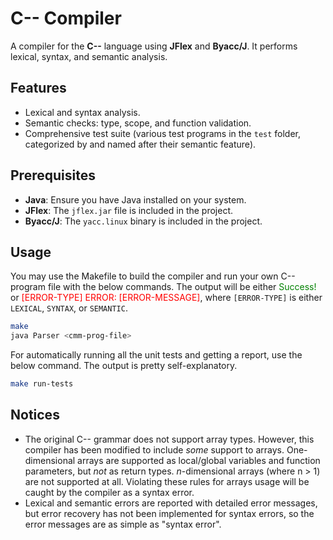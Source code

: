 # C-- Compiler

A compiler for the **C--** language using **JFlex** and **Byacc/J**. It performs lexical, syntax, and semantic analysis.

## Features
- Lexical and syntax analysis.
- Semantic checks: type, scope, and function validation.
- Comprehensive test suite (various test programs in the `test` folder, categorized by and named after their semantic feature).

## Prerequisites

- **Java**: Ensure you have Java installed on your system.
- **JFlex**: The `jflex.jar` file is included in the project.
- **Byacc/J**: The `yacc.linux` binary is included in the project.

## Usage

You may use the Makefile to build the compiler and run your own C-- program file with the below commands. The output will be either <span style="color:green">Success!</span> or <span style="color:red">[ERROR-TYPE] ERROR: [ERROR-MESSAGE]</span>, where `[ERROR-TYPE]` is either `LEXICAL`, `SYNTAX`, or `SEMANTIC`.

```bash
make
java Parser <cmm-prog-file>
```

For automatically running all the unit tests and getting a report, use the below command. The output is pretty self-explanatory.

```bash
make run-tests
```

## Notices

- The original C-- grammar does not support array types. However, this compiler has been modified to include _some_ support to arrays. One-dimensional arrays are supported as local/global variables and function parameters, but _not_ as return types. _n_-dimensional arrays (where n > 1) are not supported at all. Violating these rules for arrays usage will be caught by the compiler as a syntax error.
- Lexical and semantic errors are reported with detailed error messages, but error recovery has not been implemented for syntax errors, so the error messages are as simple as "syntax error".